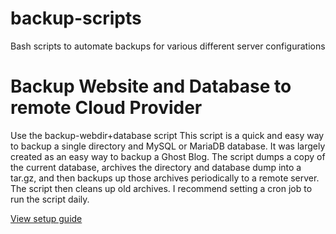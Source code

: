 # backup-scripts
Bash scripts to automate backups for various different server configurations

# Backup Website and Database to remote Cloud Provider
Use the backup-webdir+database script
This script is a quick and easy way to backup a single directory and MySQL or MariaDB database. It was largely created as an easy way to backup a Ghost Blog. The script dumps a copy of the current database, archives the directory and database dump into a tar.gz, and then backups up those archives periodically to a remote server. The script then cleans up old archives. I recommend setting a cron job to run the script daily.

[View setup guide](https://github.com/sgerner/backup-scripts/wiki/Setup-Guide-for-backup-webdir-database)